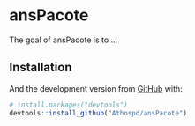 
<!-- README.md is generated from README.Rmd. Please edit that file -->

# ansPacote

<!-- badges: start -->
<!-- badges: end -->

The goal of ansPacote is to …

## Installation

And the development version from [GitHub](https://github.com/) with:

``` r
# install.packages("devtools")
devtools::install_github("Athospd/ansPacote")
```
